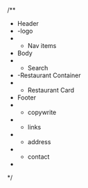 /**
 * Header
 * -logo
 * - Nav items
 * Body
 * - Search
 * -Restaurant Container
 * - Restaurant Card
 * Footer
 * - copywrite
 * - links
 * - address
 * - contact
 * 
 */